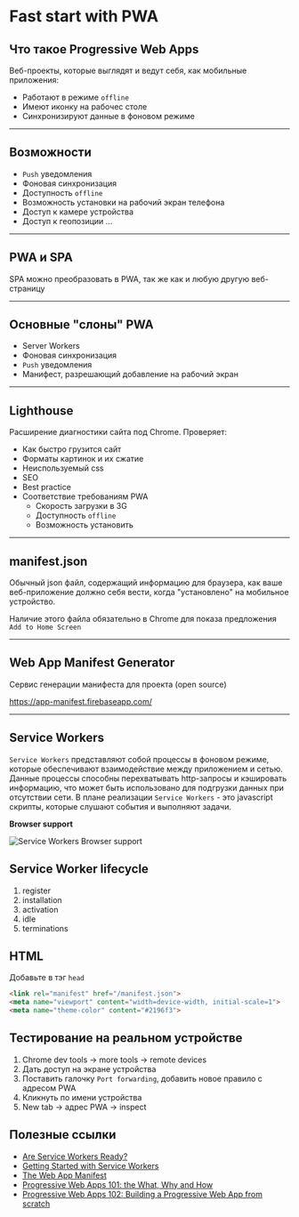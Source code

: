 # Fast start with PWA

## Что такое Progressive Web Apps
Веб-проекты, которые выглядят и ведут себя, как мобильные приложения:
* Работают в режиме ```offline```
* Имеют иконку на рабочес столе
* Синхронизируют данные в фоновом режиме

---

## Возможности
* ```Push``` уведомления
* Фоновая синхронизация
* Доступность ```offline```
* Возможность установки на рабочий экран телефона   
* Доступ к камере устройства
* Доступ к геопозиции 
...

---

## PWA и SPA

SPA можно преобразовать в PWA, так же как и любую другую веб-страницу

---

## Основные "слоны" PWA

* Server Workers
* Фоновая синхронизация
* ```Push``` уведомления
* Манифест, разрешающий добавление на рабочий экран

---
## Lighthouse

Расширение диагностики сайта под Chrome. Проверяет:
* Как быстро грузится сайт
* Форматы картинок и их сжатие
* Неиспользуемый css
* SEO
* Best practice
* Соответствие требованиям PWA
    * Скорость загрузки в 3G
    * Доступность ```offline```
    * Возможность установить 

---

## manifest.json

Обычный json файл, содержащий информацию для браузера, как ваше веб-приложение должно себя вести, когда "установлено" на мобильное устройство. 

Наличие этого файла обязательно в Chrome для показа предложения ```Add to Home Screen``` 

---

## Web App Manifest Generator

Сервис генерации манифеста для проекта (open source)

https://app-manifest.firebaseapp.com/
 
---

## Service Workers

```Service Workers``` представляют собой процессы в фоновом режиме, которые обеспечивают взаимодействие между приложением и сетью. Данные процессы способны перехватывать http-запросы и кэшировать информацию, что может быть использовано для подгрузки данных при отсутствии сети.
В плане реализации ```Service Workers``` - это javascript скрипты, которые слушают события и выполняют задачи.

**Browser support**

![Service Workers Browser support](readme-images/serviceworkersbrowsersupport.png)

## Service Worker lifecycle

1. register
1. installation
1. activation
1. idle
1. terminations

## HTML
Добавьте в тэг ```head```
```html
<link rel="manifest" href="/manifest.json">
<meta name="viewport" content="width=device-width, initial-scale=1">
<meta name="theme-color" content="#2196f3">
```

## Тестирование на реальном устройстве

1. Chrome dev tools -> more tools -> remote devices
1. Дать доступ на экране устройства
1. Поставить галочку ```Port forwarding```, добавить новое правило с адресом PWA
1. Кликнуть по имени устройства
1. New tab -> адрес PWA -> inspect

## Полезные ссылки

* [Are Service Workers Ready?](https://jakearchibald.github.io/isserviceworkerready/)
* [Getting Started with Service Workers](https://developers.google.com/web/fundamentals/getting-started/primers/service-workers)
* [The Web App Manifest](https://developers.google.com/web/fundamentals/web-app-manifest/)
* [Progressive Web Apps 101: the What, Why and How](https://medium.freecodecamp.org/progressive-web-apps-101-the-what-why-and-how-4aa5e9065ac2)
* [Progressive Web Apps 102: Building a Progressive Web App from scratch](https://medium.freecodecamp.org/progressive-web-apps-102-building-a-progressive-web-app-from-scratch-397b72168040)